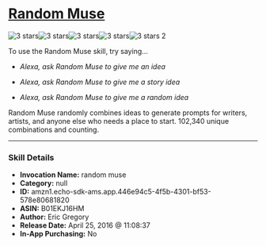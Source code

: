 # [Random Muse](http://alexa.amazon.com/#skills/amzn1.echo-sdk-ams.app.446e94c5-4f5b-4301-bf53-578e80681820)
![3 stars](../../images/ic_star_black_18dp_1x.png)![3 stars](../../images/ic_star_black_18dp_1x.png)![3 stars](../../images/ic_star_black_18dp_1x.png)![3 stars](../../images/ic_star_border_black_18dp_1x.png)![3 stars](../../images/ic_star_border_black_18dp_1x.png) 2

To use the Random Muse skill, try saying...

* *Alexa, ask Random Muse to give me an idea*

* *Alexa, ask Random Muse to give me a story idea*

* *Alexa, ask Random Muse to give me a random idea*

Random Muse randomly combines ideas to generate prompts for writers, artists, and anyone else who needs a place to start. 102,340 unique combinations and counting.

***

### Skill Details

* **Invocation Name:** random muse
* **Category:** null
* **ID:** amzn1.echo-sdk-ams.app.446e94c5-4f5b-4301-bf53-578e80681820
* **ASIN:** B01EKJ16HM
* **Author:** Eric Gregory
* **Release Date:** April 25, 2016 @ 11:08:37
* **In-App Purchasing:** No
